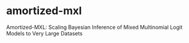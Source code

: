 # amortized-mxl
Amortized-MXL: Scaling Bayesian Inference of Mixed Multinomial Logit Models to Very Large Datasets
